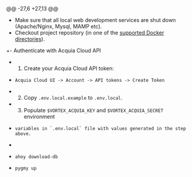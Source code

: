 @@ -27,6 +27,13 @@
 - Make sure that all local web development services are shut down (Apache/Nginx, Mysql, MAMP etc).
 - Checkout project repository (in one of the [supported Docker directories](https://docs.docker.com/docker-for-mac/osxfs/#access-control)).
 
+- Authenticate with Acquia Cloud API
+  1. Create your Acquia Cloud API token:<br/>
+     Acquia Cloud UI -> Account -> API tokens -> Create Token
+  2. Copy `.env.local.example` to `.env.local`.
+  3. Populate `$VORTEX_ACQUIA_KEY` and `$VORTEX_ACQUIA_SECRET` environment
+     variables in `.env.local` file with values generated in the step above.
+
 - `ahoy download-db`
 
 - `pygmy up`
